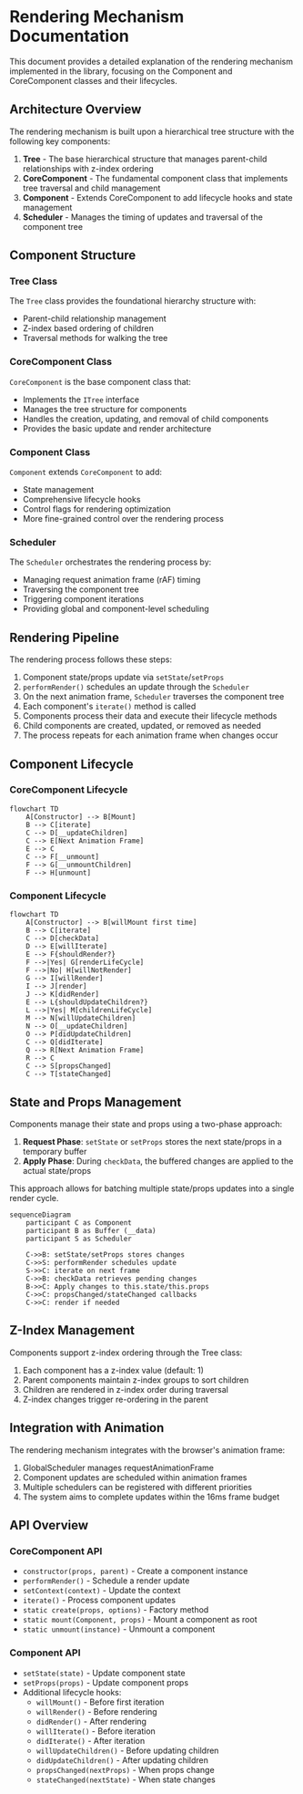# Rendering Mechanism Documentation

This document provides a detailed explanation of the rendering mechanism implemented in the library, focusing on the Component and CoreComponent classes and their lifecycles.

## Architecture Overview

The rendering mechanism is built upon a hierarchical tree structure with the following key components:

1. **Tree** - The base hierarchical structure that manages parent-child relationships with z-index ordering
2. **CoreComponent** - The fundamental component class that implements tree traversal and child management
3. **Component** - Extends CoreComponent to add lifecycle hooks and state management
4. **Scheduler** - Manages the timing of updates and traversal of the component tree

## Component Structure

### Tree Class

The `Tree` class provides the foundational hierarchy structure with:
- Parent-child relationship management
- Z-index based ordering of children
- Traversal methods for walking the tree

### CoreComponent Class

`CoreComponent` is the base component class that:
- Implements the `ITree` interface
- Manages the tree structure for components
- Handles the creation, updating, and removal of child components
- Provides the basic update and render architecture

### Component Class

`Component` extends `CoreComponent` to add:
- State management
- Comprehensive lifecycle hooks
- Control flags for rendering optimization
- More fine-grained control over the rendering process

### Scheduler

The `Scheduler` orchestrates the rendering process by:
- Managing request animation frame (rAF) timing
- Traversing the component tree
- Triggering component iterations
- Providing global and component-level scheduling

## Rendering Pipeline

The rendering process follows these steps:

1. Component state/props update via `setState`/`setProps`
2. `performRender()` schedules an update through the `Scheduler`
3. On the next animation frame, `Scheduler` traverses the component tree
4. Each component's `iterate()` method is called
5. Components process their data and execute their lifecycle methods
6. Child components are created, updated, or removed as needed
7. The process repeats for each animation frame when changes occur

## Component Lifecycle

### CoreComponent Lifecycle

```mermaid
flowchart TD
    A[Constructor] --> B[Mount]
    B --> C[iterate]
    C --> D[__updateChildren]
    C --> E[Next Animation Frame]
    E --> C
    C --> F[__unmount]
    F --> G[__unmountChildren]
    F --> H[unmount]
```

### Component Lifecycle

```mermaid
flowchart TD
    A[Constructor] --> B[willMount first time]
    B --> C[iterate]
    C --> D[checkData]
    D --> E[willIterate]
    E --> F{shouldRender?}
    F -->|Yes| G[renderLifeCycle]
    F -->|No| H[willNotRender]
    G --> I[willRender]
    I --> J[render]
    J --> K[didRender]
    E --> L{shouldUpdateChildren?}
    L -->|Yes| M[childrenLifeCycle]
    M --> N[willUpdateChildren]
    N --> O[__updateChildren]
    O --> P[didUpdateChildren]
    C --> Q[didIterate]
    Q --> R[Next Animation Frame]
    R --> C
    C --> S[propsChanged]
    C --> T[stateChanged]
```

## State and Props Management

Components manage their state and props using a two-phase approach:

1. **Request Phase**: `setState` or `setProps` stores the next state/props in a temporary buffer
2. **Apply Phase**: During `checkData`, the buffered changes are applied to the actual state/props

This approach allows for batching multiple state/props updates into a single render cycle.

```mermaid
sequenceDiagram
    participant C as Component
    participant B as Buffer (__data)
    participant S as Scheduler
    
    C->>B: setState/setProps stores changes
    C->>S: performRender schedules update
    S->>C: iterate on next frame
    C->>B: checkData retrieves pending changes
    B->>C: Apply changes to this.state/this.props
    C->>C: propsChanged/stateChanged callbacks
    C->>C: render if needed
```

## Z-Index Management

Components support z-index ordering through the Tree class:

1. Each component has a z-index value (default: 1)
2. Parent components maintain z-index groups to sort children
3. Children are rendered in z-index order during traversal
4. Z-index changes trigger re-ordering in the parent

## Integration with Animation

The rendering mechanism integrates with the browser's animation frame:

1. GlobalScheduler manages requestAnimationFrame
2. Component updates are scheduled within animation frames
3. Multiple schedulers can be registered with different priorities
4. The system aims to complete updates within the 16ms frame budget

## API Overview

### CoreComponent API

- `constructor(props, parent)` - Create a component instance
- `performRender()` - Schedule a render update
- `setContext(context)` - Update the context
- `iterate()` - Process component updates
- `static create(props, options)` - Factory method
- `static mount(Component, props)` - Mount a component as root
- `static unmount(instance)` - Unmount a component

### Component API

- `setState(state)` - Update component state
- `setProps(props)` - Update component props
- Additional lifecycle hooks:
  - `willMount()` - Before first iteration
  - `willRender()` - Before rendering
  - `didRender()` - After rendering
  - `willIterate()` - Before iteration
  - `didIterate()` - After iteration
  - `willUpdateChildren()` - Before updating children
  - `didUpdateChildren()` - After updating children
  - `propsChanged(nextProps)` - When props change
  - `stateChanged(nextState)` - When state changes